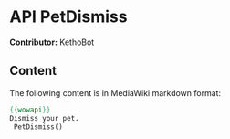 # API PetDismiss

**Contributor:** KethoBot

## Content

The following content is in MediaWiki markdown format:

```mediawiki
{{wowapi}}
Dismiss your pet.
 PetDismiss()
```
